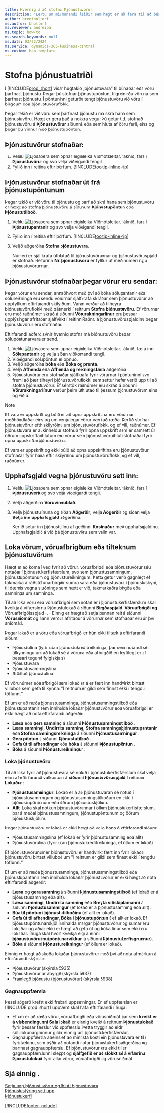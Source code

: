```yaml
---
title: Hvernig á að stofna Þjónustuvörur
description: 'Lestu um mismunandi leiðir sem hægt er að fara til að búa til þjónustuvörur í Business Central, til dæmis innan þjónustupöntunar eða við sendingu á vörum.'
author: brentholtorf
ms.author: bholtorf
ms.reviewer: andreipa
ms.topic: how-to
ms.search.keywords: null
ms.date: 03/22/2024
ms.service: dynamics-365-business-central
ms.custom: bap-template
---
```

# Stofna þjónustuatriði

Í [!INCLUDE[prod_short](includes/prod_short.md)] vísar hugtakið „þjónustuvara“ til búnaðar eða vöru þarfnast þjónustu. Þegar þú stofnar þjónustupöntun, tilgreinirðu vöruna sem þarfnast þjónustu. Í pöntuninni geturðu tengt þjónustuvöru við vöru í birgðum eða þjónustuvöruflokk.

Þegar tekið er við vöru sem þarfnast þjónustu má skrá hana sem þjónustuvöru. Hægt er gera það á nokkra vegu: Þú getur t.d. stofnað þjónustuvöru á **Þjónustuvörur** síðunni, eða sem hluta af öðru ferli, eins og þegar þú vinnur með þjónustupöntun.

## Þjónustuvörur stofnaðar:

1. Veldu ![Ljósapera sem opnar eiginleika Viðmótsleitar.](media/ui-search/search_small.png "Segðu mér hvað þú vilt gera") táknið, fara í **Þjónustuvörur** og svo velja viðeigandi tengil.
2. Fyllið inn í reitina eftir þörfum. [!INCLUDE[tooltip-inline-tip](includes/tooltip-inline-tip_md.md)]  

## Þjónustuvörur stofnaðar út frá þjónustupöntunum

Þegar tekið er við vöru til þjónustu og þarf að skrá hana sem þjónustuvöru er hægt að stofna þjónustuvöru á síðunum **Þjónustupöntun** eða **Þjónustutilboð**.  

1. Veldu ![Ljósapera sem opnar eiginleika Viðmótsleitar.](media/ui-search/search_small.png "Segðu mér hvað þú vilt gera") táknið, fara í **Þjónustupantanir** og svo velja viðeigandi tengil.  
2. Fyllið inn í reitina eftir þörfum. [!INCLUDE[tooltip-inline-tip](includes/tooltip-inline-tip_md.md)]  
3. Veljið aðgerðina **Stofna þjónustuvara**.  

    Númeri er sjálfkrafa úthlutað til þjónustuvörunnar og þjónustuvöruspjald er stofnað. Reiturinn **Nr. þjónustuvöru** er fylltur út með númeri nýju þjónustuvörunnar.

## Þjónustuvörur stofnaðar þegar vörur eru sendar:

Þegar vörur eru sendar, annaðhvort með því að bóka sölupantanir eða sölureikninga eru sendu vörurnar sjálfkrafa skráðar sem þjónustuvörur að uppfylltum eftirfarandi skilyrðum. Varan verður að tilheyra þjónustuvöruflokki með gátmerki í reitnum **Stofna þjónustuvöru**. Ef vörurnar eru með raðnúmer skráð á síðunni **Vörurakningarlínur** eru þessar upplýsingar afritaðar sjálfvirkt í reitinn Raðnr. á þjónustuvöruspjaldinu þegar þjónustuvörur eru stofnaðar.  

Eftirfarandi aðferð sýnir hvernig stofna má þjónustuvöru þegar sölupöntunarvara er send.  

1. Veldu ![Ljósapera sem opnar eiginleika Viðmótsleitar.](media/ui-search/search_small.png "Segðu mér hvað þú vilt gera") táknið, færa inn **Sölupantanir** og velja síðan viðkomandi tengil.  
2. Viðeigandi sölupöntun er opnuð.  
3. Veljið aðgerðina **bóka** eða **Bóka og prenta**.  
4. Velja **Afhenda** eða **Afhenda og reikningsfæra** aðgerðina.  
5. Þjónustuvörur eru stofnaðar sjálfkrafa fyrir vörurnar í pöntuninni svo fremi að þær tilheyri þjónustuvöruflokki sem settur hefur verið upp til að stofna þjónustuvörur. Ef sérstök raðnúmer eru skráð á síðunni **Vörurakningarlínur** verður þeim úthlutað til þessum þjónustuvörum eins og við á.  

> [!NOTE]  
> Ef vara er uppskrift og búið er að opna uppskriftina eru vörurnar meðhöndlaðar eins og um venjulegar vörur væri að ræða. Kerfið stofnar þjónustuvörur eftir skilyrðinu um þjónustuvöruflokk, og ef vill, raðnúmer. Ef þjónustuvara er aukinheldur stofnuð fyrir opna uppskrift sem er samsett úr öðrum uppskriftaríhlutum eru vörur sem þjónustuvöruíhluti stofnaðar fyrir opna uppskriftarþjónustuvöru.  
>
> Ef vara er uppskrift og ekki búið að opna uppskriftina eru þjónustuvörur stofnaðar fyrir hana eftir skilyrðinu um þjónustuvöruflokk, og ef vill, raðnúmer.  

## Upphafsgjald vegna þjónustuvöru sett inn:

1. Veldu ![Ljósapera sem opnar eiginleika Viðmótsleitar.](media/ui-search/search_small.png "Segðu mér hvað þú vilt gera") táknið, fara í **Þjónustuverk** og svo velja viðeigandi tengil.
2. Velja aðgerðina **Vöruvinnublað**.
3. Velja þjónustulínuna og síðan **Aðgerðir**, velja **Aðgerðir** og síðan velja **Setja inn upphafsgjald** aðgerðina.  

    Kerfið setur inn þjónustulínu af gerðinni **Kostnaður** með upphafsgjaldinu. Upphafsgjaldið á við þá þjónustuvöru sem valin var.

## Loka vörum, vöruafbrigðum eða tilteknum þjónustuvörum

Hægt er að koma í veg fyrir að vörur, vöruafbrigði eða þjónustuvörur séu notaðar í þjónustukerfisfærslum, svo sem þjónustusamningum, þjónustupöntunum og þjónustureikningum. Þetta getur verið gagnlegt ef takmarka á ráðstöfunarbirgðir sumra vara eða þjónustuvara í þjónustuskyni, til dæmis vegna stuðnings sem hætt er við, takmarkaðra birgða eða samninga um samninga.

Til að loka vöru eða vöruafbrigði sem notað er í þjónustukerfisfærslum skal kveikja á vífærslninu Þjónustulokað á síðunni **Birgðaspjald**, **Vöruafbrigði og** Vöruafbrigðisspjald **·**. **·**  Einnig er hægt að setja þennan reit á síðunni **Vörusniðmát** og hann verður afritaður á vörurnar sem stofnaðar eru úr því sniðmáti.

Þegar lokað er á vöru eða vöruafbrigði er hún ekki tiltæk á eftirfarandi síðum:

- Þjónustulína (fyrir utan þjónustukreditreikninga, þar sem notandi sér tilkynningu um að lokað sé á vöruna eða afbrigðið en leyfilegt er af þessari tegund fylgiskjals)
- Þjónustuvara
- Þjónustusamningslína
- Stöðluð þjónustulína

Ef vörunúmer eða afbrigði sem lokað er á er fært inn handvirkt birtast villuboð sem gefa til kynna: "Í reitnum er gildi sem finnst ekki í tengdu töflunni."

Ef um er að ræða þjónustusamninga, þjónustusamningstilboð eða þjónustupantanir sem innihalda lokaðar þjónustuvörur eða vöruafbrigði er ekki hægt að nota eftirfarandi aðgerðir:

- **Læsa** eða **gera samning** á síðunni **Þjónustusamningstilboð** .
- **Læsa samningi**, **Undirrita samning**, **Stofna samningsþjónustupantanir** eða **Stofna samningsreikninga**  á síðunni **Þjónustusamningur** .
- **Gera pöntun** á síðunni **Þjónustutilboð** .
- **Gefa út til afhendingar** eða **bóka** á síðunni **Þjónustupöntun** .
- **Bóka** á síðunni **Þjónustureikningur** .

### Loka þjónustuvöru

Til að loka fyrir að þjónustuvara sé notuð í þjónustukerfisfærslum skal velja einn af eftirfarandi valkostum á **síðunni Þjónustuvöruspjald** í reitnum **Lokaður** :

- **Þjónustusamningur**: Lokað er á að þjónustuvaran sé notuð í þjónustusamningum og þjónustusamningstilboðum en ekki í þjónustupöntunum eða öðrum þjónustuskjölum.
- **Allt**: Loka skal notkun þjónustuvörunnar í öllum þjónustukerfisfærslum, þar á meðal þjónustusamningum, þjónustupöntunum og öðrum þjónustuskjölum.

Þegar þjónustuvöru er lokað er ekki hægt að velja hana á eftirfarandi síðum:

- Þjónustusamningslína (ef lokað er fyrir þjónustusamning eða allt)
- Þjónustuvörulína (fyrir utan þjónustukreditreikninga, ef öllum er lokað)

Ef þjónustuvörunúmer þjónustuvöru er handvirkt fært inn fyrir lokaða þjónustuvöru birtast villuboð um "Í reitnum er gildi sem finnst ekki í tengdu töflunni."

Ef um er að ræða þjónustusamninga, þjónustusamningstilboð eða þjónustupantanir sem innihalda lokaðar þjónustuvörur er ekki hægt að nota eftirfarandi aðgerðir:

- **Læsa** og **gera samning** á síðunni **Þjónustusamningstilboð** (ef lokað er á þjónustusamning eða allt).
- **Læsa samningi**, **Undirrita samning** eða **Breyta viðskiptamanni** á síðunni **Þjónustusamningur** (ef lokað er á þjónustusamning eða allt).
- **Búa til pöntun** í **þjónustutilboðinu**  (ef allt er lokað).
- **Gefa út til afhendingar**, **Bóka** í **þjónustupöntun (** ef allt er lokað. Ef þjónustupöntunarskjöl innihalda margar þjónustuvörur og sumar eru lokaðar og aðrar ekki er hægt að gefa út og bóka línur sem ekki eru lokaðar. Íhuga skal hvort kveikja eigi á einni **þjónustuvörulínu/pöntunarvíkkun** á síðunni **Þjónustukerfisgrunnur**).
- **Bóka** á síðunni **Þjónustureikningur** (ef öllum er lokað).

Einnig er hægt að skoða lokaðar þjónustuvörur með því að nota afmörkun á eftirfarandi skýrslur:

- Þjónustuvörur (skýrsla 5935)
- Þjónustuvörur úr ábyrgð (skýrsla 5937)
- Framlegð þjónustu (þjónustuvörur) (skýrsla 5938)

### Gagnauppfærsla

Þessi aðgerð krefst ekki frekari uppsetningar. En ef uppfærslan er [!INCLUDE [prod_short](includes/prod_short.md)] uppfærð skal hafa eftirfarandi í huga:

- Ef um er að ræða vörur, vöruafbrigði eða vörusniðmát þar sem **kveikt er á vísbendingunni Sala lokað** er einnig kveikt á reitnum **Þjónustulokað** fyrir þessar færslur við uppfærslu. Þetta tryggir að eldri sölulokunargrunnur gildir einnig um þjónustukerfisfærslur.
- Gagnauppfærsla aðeins ef að minnsta kosti ein þjónustuvara er til í fyrirtækinu, sem þýðir að notandi notar þjónustukerfisaðgerðina og þarfnast gagnauppfærslu. Ef þjónustuvörur eru ekki til er gagnauppfærslunni sleppt og **sjálfgefið er að slökkt sé á vífærinu Þjónustulokuð** fyrir allar vörur, vöruafbrigði og vörusniðmát.

## Sjá einnig .

[Setja upp þjónustuvörur og íhluti þjónustuvara](service-how-setup-service-items.md)  
[Þjónustustýring sett upp](service-setup-service.md)  
[Þjónustukerfi](service-service.md)  


[!INCLUDE[footer-include](includes/footer-banner.md)]
